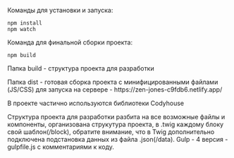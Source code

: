<p>Команды для установки и запуска:</p>

```
npm install
npm watch
```

<p>Команда для финальной сборки проекта:</p>

```
npm build
```

<p>Папка build - структура проекта для разработки</p>
<p>Папка dist - готовая сборка проекта с минифицированными файлами (JS/CSS) для запуска на сервере - https://zen-jones-c9fdb6.netlify.app/</p>

<p>В проекте частично используются библиотеки Сodyhouse</p>

<p>Структура проекта для разработки разбита на все возможные файлы и компоненты, организована струкутура проекта, в .twig каждому блоку свой шаблон(/block), обратите внимание, что в Twig дополнительно подключена подстановка данных из файла .json(/data). Gulp - 4 версия - gulpfile.js с комментариями к коду.</p>
